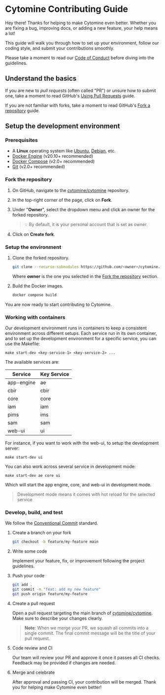 # Cytomine Contributing Guide

Hey there!
Thanks for helping to make Cytomine even better. Whether you are fixing a bug, improving docs, or adding a new feature, your help means a lot!

This guide will walk you through how to set up your environment, follow our coding style, and submit your contributions smoothly.

Please take a moment to read our [Code of Conduct](https://doc.uliege.cytomine.org/community/code-of-conduct) before diving into the guidelines.

## Understand the basics

If you are new to *pull requests* (often called "PR") or unsure how to submit one, take a moment to read GitHub's [Using Pull Requests](https://docs.github.com/en/pull-requests/collaborating-with-pull-requests/proposing-changes-to-your-work-with-pull-requests/about-pull-requests) guide.

If you are not familiar with forks, take a moment to read GitHub's [Fork a repository](https://docs.github.com/en/pull-requests/collaborating-with-pull-requests/working-with-forks/fork-a-repo) guide.

## Setup the development environment

### Prerequisites

- A **Linux** operating system like [Ubuntu](https://ubuntu.com/), [Debian](https://www.debian.org/), etc.
- [Docker Engine](https://docs.docker.com/get-docker/) (v20.10+ recommended)
- [Docker Compose](https://docs.docker.com/compose/) (v2.0+ recommended)
- [Git](https://git-scm.com/) (v2.0+ recommended)

### Fork the repository

1. On GitHub, navigate to the [cytomine/cytomine](https://github.com/cytomine/cytomine) repository.

2. In the top-right corner of the page, click on **Fork**.

3. Under "**Owner**", select the dropdown menu and click an owner for the forked repository.

    > :bulb: By default, it is your personal account that is set as owner. 

4. Click on **Create fork**.

### Setup the environment

1. Clone the forked repository.

    ```bash
    git clone --recurse-submodules https://github.com/<owner>/cytomine.git
    ```

    Where **owner** is the one you selected in the [Fork the repository](#fork-the-repository) section.

2. Build the Docker images.

    ```bash
    docker compose build
    ```

You are now ready to start contributing to Cytomine.

### Working with containers

Our development environment runs in containers to keep a consistent environment across different setups. Each service run in its own container, and to set up the development environment for a specific service, you can use the Makefile:

```
make start-dev <key-service-1> <key-service-2> ...
```

The available services are:

| Service       | Key Service |
|---------------|-------------|
| app-engine    | ae          |
| cbir          | cbir        |
| core          | core        |
| iam           | iam         |
| pims          | ims         |
| sam           | sam         |
| web-ui        | ui          |

For instance, if you want to work with the web-ui, to setup the development server:

```
make start-dev ui
```

You can also work across several service in development mode:

```
make start-dev ae core ui
```

Which will start the app engine, core, and web-ui in development mode.

> Development mode means it comes with hot reload for the selected service

### Develop, build, and test

We follow the [Conventional Commit](https://www.conventionalcommits.org/en/v1.0.0/) standard.

1. Create a branch on your fork

    ```bash
    git checkout -b feature/my-feature main
    ```

2. Write some code

    Implement your feature, fix, or improvement following the project guidelines.

3. Push your code

    ```bash
    git add .
    git commit -m "feat: add my new feature"
    git push origin feature/my-feature
    ```

4. Create a pull request

    Open a pull request targeting the main branch of [cytomine/cytomine](https://github.com/cytomine/cytomine). Make sure to describe your changes clearly.

    > **Note**: When we merge your PR, we squash all commits into a single commit. The final commit message will be the title of your pull request.

5. Code review and CI

    Our team will review your PR and approve it once it passes all CI checks. Feedback may be provided if changes are needed.

6. Merge and celebrate

    After approval and passing CI, your contribution will be merged. Thank you for helping make Cytomine even better!
